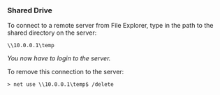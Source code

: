 ### Shared Drive

To connect to a remote server from File Explorer, type in the path to the shared directory on the server:

```
\\10.0.0.1\temp 
```

*You now have to login to the server.*

To remove this connection to the server:

```
> net use \\10.0.0.1\temp$ /delete 
```

